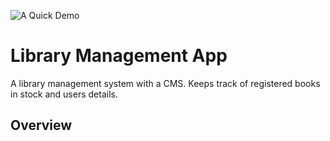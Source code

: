 ![A Quick Demo](./public/static/images/10-library-books.jpg)

# Library Management App

A library management system with a CMS. Keeps track of registered books in stock and users details.

## Overview
